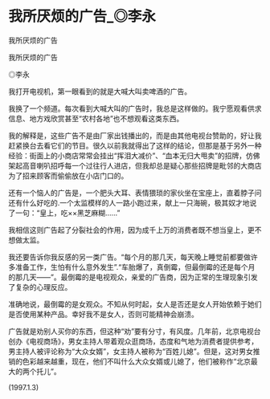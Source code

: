 # 我所厌烦的广告_◎李永

我所厌烦的广告

我所厌烦的广告

◎李永

我打开电视机，第一眼看到的就是大喊大叫卖啤酒的广告。

我换了一个频道。每次看到大喊大叫的广告时，我总是这样做的。我宁愿观看供求信息、地方戏欣赏甚至“农村各地”也不想观看这类东西。

我的解释是，这些广告不是由厂家出钱播出的，而是由其他电视台赞助的，好让我赶紧换台去看它们的节目。很久以前我就得出了这样的结论，但那是基于另外一种经验：街面上的小商店常常会挂出“挥泪大减价”、“血本无归大甩卖”的招牌，仿佛架起高音喇叭招呼每一个过往行人进店，但我却总是疑心那些招牌是毗邻的大商店为了招来顾客而偷偷放在小店门口的。

还有一个恼人的广告是，一个肥头大耳、表情猥琐的家伙坐在宝座上，直着脖子问还有什么好吃的.一个太监模样的人一路小跑过来，献上一只海碗，极其奴才地说了一句：“皇上，吃××黑芝麻糊……”

我相信这则广告起了分裂社会的作用，因为成千上万的消费者既不想当皇上，更不想做太监。

我还要告诉你我反感的另一类广告。“每个月的那几天，每天晚上睡觉前都要做许多准备工作，生怕有什么意外发生”.“车胎爆了，真倒霉，但最倒霉的还是每个月的那几天——”。最倒霉的是电视观众，亲爱的广告商，因为正常的生理现象引发了复杂的心理反应。

准确地说，最倒霉的是女观众。不知从何时起，女人是否还是女人开始依赖于她们是否使用某种产品。幸好我不是女人，否则可能精神会崩溃。

广告就是劝别人买你的东西，但这种“劝”要有分寸，有风度。几年前，北京电视台创办《电视商场》，男女主持人带着观众逛商场，态度和气地为消费者提供参考，男主持人被评论称为“大众女婿”，女主持人被称为“百姓儿媳”。但是，这对男女推销的色彩越来越重，现在，他们不叫什么大众女婿或儿媳了，他们被称作“北京最大的两个托儿”。

(1997.1.3)